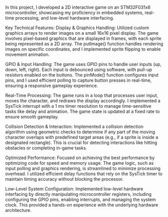 In this project, I developed a 2D interactive game on an STM32F031x6 microcontroller, showcasing my proficiency in embedded systems, real-time processing, and low-level hardware interfacing.

Key Technical Features: 
Display & Graphics Handling: Utilized custom graphics arrays to render images on a small 16x16 pixel display. The game involves pixel-based graphics that are displayed in frames, with each sprite being represented as a 2D array. The putImage() function handles rendering images on specific coordinates, and I implemented sprite flipping to enable movement animation.

GPIO & Input Handling: The game uses GPIO pins to handle user inputs (up, down, left, right). Each input is debounced using software, with pull-up resistors enabled on the buttons. The pinMode() function configures input pins, and I used efficient polling to capture button presses in real-time, ensuring a responsive gameplay experience.

Real-Time Processing: The game runs in a loop that processes user input, moves the character, and redraws the display accordingly. I implemented a SysTick interrupt with a 1 ms timer resolution to manage time-sensitive tasks like delay and animation. The game state is updated at a fixed rate to ensure smooth gameplay.

Collision Detection & Interaction: Implemented a collision detection algorithm using geometric checks to determine if any part of the moving character overlaps with predefined target areas (e.g., if a sprite is inside a designated rectangle). This is crucial for detecting interactions like hitting obstacles or completing in-game tasks.

Optimized Performance: Focused on achieving the best performance by optimizing code for speed and memory usage. The game logic, such as input polling and graphics rendering, is streamlined to minimize processing overhead. I utilized efficient delay functions that rely on the SysTick timer to maintain timing accuracy without blocking the processor.

Low-Level System Configuration: Implemented low-level hardware interfacing by directly manipulating microcontroller registers, including configuring the GPIO pins, enabling interrupts, and managing the system clock. This provided a hands-on experience with the underlying hardware architecture.
